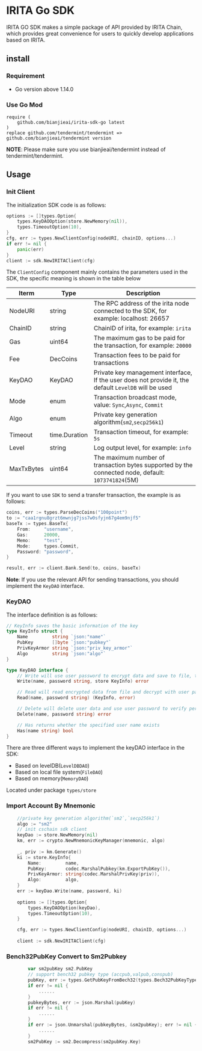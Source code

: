 # IRITA Go SDK

IRITA GO SDK makes a simple package of API provided by IRITA Chain, which provides great convenience for users to quickly develop applications based on IRITA.

## install

### Requirement

- Go version above 1.14.0

### Use Go Mod

```text
require (
    github.com/bianjieai/irita-sdk-go latest
)
replace github.com/tendermint/tendermint => github.com/bianjieai/tendermint version
```

**NOTE**: Please make sure you use bianjieai/tendermint instead of tendermint/tendermint.
## Usage

### Init Client

The initialization SDK code is as follows:

```go
options := []types.Option{
    types.KeyDAOOption(store.NewMemory(nil)),
    types.TimeoutOption(10),
}
cfg, err := types.NewClientConfig(nodeURI, chainID, options...)
if err != nil {
    panic(err)
}
client := sdk.NewIRITAClient(cfg)
```

The `ClientConfig` component mainly contains the parameters used in the SDK, the specific meaning is shown in the table below

| Iterm      | Type          | Description                                                                                           |
| ---------- | ------------- | ----------------------------------------------------------------------------------------------------- |
| NodeURI    | string        | The RPC address of the irita node connected to the SDK, for example: localhost: 26657                 |
| ChainID    | string        | ChainID of irita, for example: `irita`                                                                |
| Gas        | uint64        | The maximum gas to be paid for the transaction, for example: `20000`                                  |
| Fee        | DecCoins      | Transaction fees to be paid for transactions                                                          |
| KeyDAO     | KeyDAO        | Private key management interface, If the user does not provide it, the default `LevelDB` will be used |
| Mode       | enum          | Transaction broadcast mode, value: `Sync`,`Async`, `Commit`                                           |
| Algo       | enum          | Private key generation algorithm(`sm2`,`secp256k1`)                                                   |
| Timeout    | time.Duration | Transaction timeout, for example: `5s`                                                                |
| Level      | string        | Log output level, for example: `info`                                                                 |
| MaxTxBytes | uint64        | The maximum number of transaction bytes supported by the connected node, default: `1073741824`(5M)    |

If you want to use `SDK` to send a transfer transaction, the example is as follows:

```go
coins, err := types.ParseDecCoins("100point")
to := "caa1rgnu8grzt6mwnjg7jss7w0sfyjn67g4em9njf5"
baseTx := types.BaseTx{
    From:     "username",
    Gas:      20000,
    Memo:     "test",
    Mode:     types.Commit,
    Password: "password",
}

result, err := client.Bank.Send(to, coins, baseTx)
```

**Note**: If you use the relevant API for sending transactions, you should implement the `KeyDAO` interface.

### KeyDAO

 The interface definition is as follows:

```go
// KeyInfo saves the basic information of the key
type KeyInfo struct {
    Name         string `json:"name"`
    PubKey       []byte `json:"pubkey"`
    PrivKeyArmor string `json:"priv_key_armor"`
    Algo         string `json:"algo"`
}

type KeyDAO interface {
    // Write will use user password to encrypt data and save to file, the file name is user name
    Write(name, password string, store KeyInfo) error

    // Read will read encrypted data from file and decrypt with user password
    Read(name, password string) (KeyInfo, error)

    // Delete will delete user data and use user password to verify permissions
    Delete(name, password string) error

    // Has returns whether the specified user name exists
    Has(name string) bool
}
```

There are three different ways to implement the keyDAO interface in the SDK:

- Based on levelDB(`LevelDBDAO`)
- Based on local file system(`FileDAO`)
- Based on memory(`MemoryDAO`)

Located under package `types/store`

### Import  Account By Mnemonic
```go
    //private key generation algorithm(`sm2`,`secp256k1`)
    algo := "sm2" 
    // init cschain sdk client
    keyDao := store.NewMemory(nil)
    km, err := crypto.NewMnemonicKeyManager(mnemonic, algo)
    
    _, priv := km.Generate()
    ki := store.KeyInfo{
        Name:         name,
        PubKey:       codec.MarshalPubkey(km.ExportPubKey()),
        PrivKeyArmor: string(codec.MarshalPrivKey(priv)),
        Algo:         algo,
    }
    err := keyDao.Write(name, password, ki)
    
    options := []types.Option{
        types.KeyDAOOption(keyDao),
        types.TimeoutOption(10),
    }

    cfg, err := types.NewClientConfig(nodeURI, chainID, options...)
    
    client := sdk.NewIRITAClient(cfg)
```

### Bench32PubKey Convert to Sm2Pubkey
```go
        var sm2pubKey sm2.PubKey
        // support bench32 pubkey type (accpub,valpub,conspub)
		pubKey, err := types.GetPubKeyFromBech32(types.Bech32PubKeyTypeAccPub, AccPubKey)
		if err != nil {
			......
		}
		pubkeyBytes, err := json.Marshal(pubKey)
		if err != nil {
			......
		}
		if err := json.Unmarshal(pubkeyBytes, &sm2pubKey); err != nil {
			......
		}
		sm2PubKey := sm2.Decompress(sm2pubKey.Key)
```
